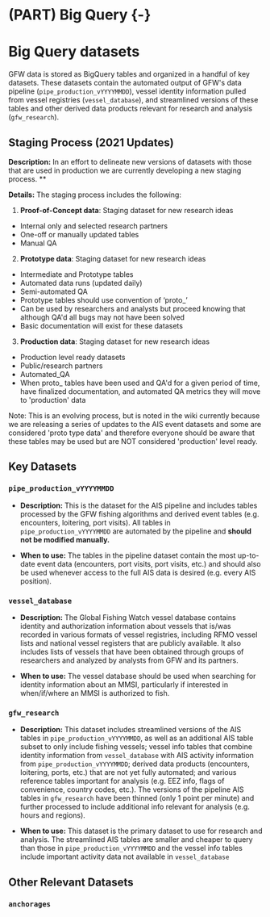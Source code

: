 # (PART) Big Query {-} 

# Big Query datasets

GFW data is stored as BigQuery tables and organized in a handful of key datasets. These datasets contain the automated output of GFW's data pipeline (`pipe_production_vYYYYMMDD`), vessel identity information pulled from vessel registries (`vessel_database`), and streamlined versions of these tables and other derived data products relevant for research and analysis (`gfw_research`).    

## Staging Process (2021 Updates)

**Description:** In an effort to delineate new versions of datasets with those that are used in production we are currently developing a new staging process.
** 

**Details:** The staging process includes the following:

 1. **Proof-of-Concept data**: Staging dataset for new research ideas
 * Internal only and selected research partners
 * One-off or manually updated tables
 * Manual QA

 2. **Prototype data**: Staging dataset for new research ideas
 * Intermediate and Prototype tables
 * Automated data runs (updated daily)
 * Semi-automated QA
 * Prototype tables should use convention of ‘proto_’
 * Can be used by researchers and analysts but proceed knowing that although QA'd all bugs may not have been solved
 * Basic documentation will exist for these datasets

 3. **Production data**: Staging dataset for new research ideas
 * Production level ready datasets
 * Public/research partners
 * Automated_QA
 * When proto_ tables have been used and QA'd for a given period of time, have finalized documentation, and automated QA metrics they will 
   move to 'production' data

Note: This is an evolving process, but is noted in the wiki currently because we are releasing a series of updates to the AIS event datasets and some are considered 'proto type data' and therefore everyone should be aware that these tables may be used but are NOT considered 'production' level ready.
 

## Key Datasets

### `pipe_production_vYYYYMMDD`

+ **Description:** This is the dataset for the AIS pipeline and includes tables processed by the GFW fishing algorithms and derived event tables (e.g. encounters, loitering, port visits). All tables in `pipe_production_vYYYYMMDD` are automated by the pipeline and **should not be modified manually.**  

+ **When to use:** The tables in the pipeline dataset contain the most up-to-date event data (encounters, port visits, port visits, etc.) and should also be used whenever access to the full AIS data is desired (e.g. every AIS position). 

### `vessel_database`

+ **Description:** The Global Fishing Watch vessel database contains identity and authorization information about vessels that is/was recorded in various formats of vessel registries, including RFMO vessel lists and national vessel registers that are publicly available. It also includes lists of vessels that have been obtained through groups of researchers and analyzed by analysts from GFW and its partners.

+ **When to use:** The vessel database should be used when searching for identity information about an MMSI, particularly if interested in when/if/where an MMSI is authorized to fish.

### `gfw_research`

+ **Description:**  This dataset includes streamlined versions of the AIS tables in `pipe_production_vYYYYMMDD`, as well as an additional AIS table subset to only include fishing vessels; vessel info tables that combine identity information from `vessel_database` with AIS activity information from `pipe_production_vYYYYMMDD`; derived data products (encounters, loitering, ports, etc.) that are not yet fully automated; and various reference tables important for analysis (e.g. EEZ info, flags of convenience, country codes, etc.). The versions of the pipeline AIS tables in `gfw_research` have been thinned (only 1 point per minute) and further processed to include additional info relevant for analysis (e.g. hours and regions). 

+ **When to use:** This dataset is the primary dataset to use for research and analysis. The streamlined AIS tables are smaller and cheaper to query than those in `pipe_production_vYYYYMMDD` and the vessel info tables include important activity data not available in `vessel_database`

## Other Relevant Datasets

### `anchorages`
